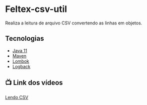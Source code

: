# Feltex-csv-util

  Realiza a leitura de arquivo CSV convertendo as linhas em objetos. 

  
## Tecnologias

- [Java 11](https://youtu.be/_NCt_82M0MA)
- [Maven](https://youtu.be/edF1G8RYDTU)
- [Lombok](https://youtu.be/ypITltqNE9g)
- [Logback](https://youtu.be/52iaLpBkYC0)

## 📺 Link dos vídeos

 [Lendo CSV]()

